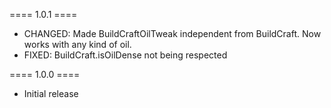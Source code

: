 ==== 1.0.1 ====

  * CHANGED: Made BuildCraftOilTweak independent from BuildCraft. Now works with any kind of oil.
  * FIXED: BuildCraft.isOilDense not being respected

==== 1.0.0 ====

  * Initial release

